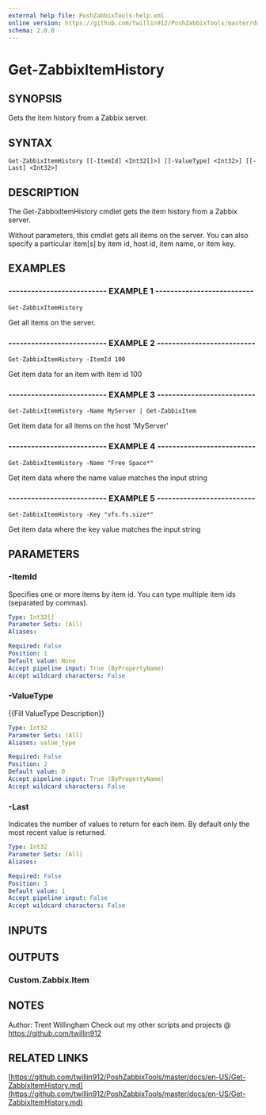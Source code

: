 ```yaml
---
external help file: PoshZabbixTools-help.xml
online version: https://github.com/twillin912/PoshZabbixTools/master/docs/en-US/Get-ZabbixItemHistory.md
schema: 2.0.0
---
```


# Get-ZabbixItemHistory

## SYNOPSIS
Gets the item history from a Zabbix server.

## SYNTAX

```
Get-ZabbixItemHistory [[-ItemId] <Int32[]>] [[-ValueType] <Int32>] [[-Last] <Int32>]
```

## DESCRIPTION
The Get-ZabbixItemHistory cmdlet gets the item history from a Zabbix server.

Without parameters, this cmdlet gets all items on the server. 
You can also specify a particular item\[s\] by item id, host id, item name, or item key.

## EXAMPLES

### -------------------------- EXAMPLE 1 --------------------------
```
Get-ZabbixItemHistory
```

Get all items on the server.

### -------------------------- EXAMPLE 2 --------------------------
```
Get-ZabbixItemHistory -ItemId 100
```

Get item data for an item with item id 100

### -------------------------- EXAMPLE 3 --------------------------
```
Get-ZabbixItemHistory -Name MyServer | Get-ZabbixItem
```

Get item data for all items on the host 'MyServer'

### -------------------------- EXAMPLE 4 --------------------------
```
Get-ZabbixItemHistory -Name "Free Space*"
```

Get item data where the name value matches the input string

### -------------------------- EXAMPLE 5 --------------------------
```
Get-ZabbixItemHistory -Key "vfs.fs.size*"
```

Get item data where the key value matches the input string

## PARAMETERS

### -ItemId
Specifies one or more items by item id.
You can type multiple item ids (separated by commas).

```yaml
Type: Int32[]
Parameter Sets: (All)
Aliases: 

Required: False
Position: 1
Default value: None
Accept pipeline input: True (ByPropertyName)
Accept wildcard characters: False
```

### -ValueType
{{Fill ValueType Description}}

```yaml
Type: Int32
Parameter Sets: (All)
Aliases: value_type

Required: False
Position: 2
Default value: 0
Accept pipeline input: True (ByPropertyName)
Accept wildcard characters: False
```

### -Last
Indicates the number of values to return for each item. 
By default only the most recent value is returned.

```yaml
Type: Int32
Parameter Sets: (All)
Aliases: 

Required: False
Position: 3
Default value: 1
Accept pipeline input: False
Accept wildcard characters: False
```

## INPUTS

## OUTPUTS

### Custom.Zabbix.Item

## NOTES
Author: Trent Willingham
Check out my other scripts and projects @ https://github.com/twillin912

## RELATED LINKS

[https://github.com/twillin912/PoshZabbixTools/master/docs/en-US/Get-ZabbixItemHistory.md](https://github.com/twillin912/PoshZabbixTools/master/docs/en-US/Get-ZabbixItemHistory.md)

